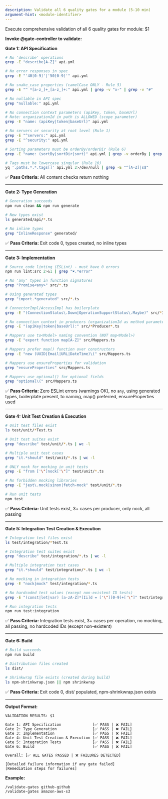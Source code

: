 ```yaml
---
description: Validate all 6 quality gates for a module (5-10 min)
argument-hint: <module-identifier>
---
```


Execute comprehensive validation of all 6 quality gates for module: $1

**Invoke @gate-controller to validate:**

**Gate 1: API Specification**
```bash
# No 'describe' operations
grep -E "describe[A-Z]" api.yml

# No error responses in spec
grep -E "'40[0-9]'|'50[0-9]'" api.yml

# No snake_case properties (camelCase ONLY - Rule 5)
grep -E "^ *[a-z_]+_[a-z_]+:" api.yml | grep -v "x-" | grep -v "#"

# No nullable in API spec
grep "nullable:" api.yml

# No connection context parameters (apiKey, token, baseUrl)
# Note: organizationId in path is ALLOWED (scope parameter)
grep -E "name: (apiKey|token|baseUrl)" api.yml

# No servers or security at root level (Rule 1)
grep -E "^servers:" api.yml
grep -E "^security:" api.yml

# Sorting parameters must be orderBy/orderDir (Rule 6)
grep -E "name: (sortBy|sortDir|sort)" api.yml | grep -v orderBy | grep -v orderDir

# Tags must be lowercase singular (Rule 10)
yq '.paths.*.*.tags[]' api.yml 2>/dev/null | grep -E "^[A-Z]|s$"
```
✅ **Pass Criteria:** All content checks return nothing

---

**Gate 2: Type Generation**
```bash
# Generation succeeds
npm run clean && npm run generate

# New types exist
ls generated/api/*.ts

# No inline types
grep "InlineResponse" generated/
```
✅ **Pass Criteria:** Exit code 0, types created, no inline types

---

**Gate 3: Implementation**
```bash
# Source code linting (ESLint) - must have 0 errors
npm run lint:src 2>&1 | grep "✖.*error"

# No 'any' types in function signatures
grep "Promise<any>" src/*.ts

# Using generated types
grep "import.*generated" src/*.ts

# ConnectorImpl/AccessImpl has boilerplate
grep -E "(ConnectionStatus\.Down|OperationSupportStatus\.Maybe)" src/*Impl.ts

# No connection context in producers (organizationId as method parameter is OK)
grep -E "(apiKey|token|baseUrl):" src/*Producer*.ts

# Mappers use to<Model> naming convention (NOT map<Model>)
grep -E "export function map[A-Z]" src/Mappers.ts

# Mappers prefer map() function over constructors
grep -E "new (UUID|Email|URL|DateTime)\(" src/Mappers.ts

# Mappers use ensureProperties for validation
grep "ensureProperties" src/Mappers.ts

# Mappers use optional() for optional fields
grep "optional\(" src/Mappers.ts
```
✅ **Pass Criteria:** Zero ESLint errors (warnings OK), no `any`, using generated types, boilerplate present, to<Model> naming, map() preferred, ensureProperties used

---

**Gate 4: Unit Test Creation & Execution**
```bash
# Unit test files exist
ls test/unit/*Test.ts

# Unit test suites exist
grep "describe" test/unit/*.ts | wc -l

# Multiple unit test cases
grep "it.*should" test/unit/*.ts | wc -l

# ONLY nock for mocking in unit tests
grep -E "from ['\"]nock['\"]" test/unit/*.ts

# No forbidden mocking libraries
grep -E "jest\.mock|sinon|fetch-mock" test/unit/*.ts

# Run unit tests
npm test
```
✅ **Pass Criteria:** Unit tests exist, 3+ cases per producer, only nock, all passing

---

**Gate 5: Integration Test Creation & Execution**
```bash
# Integration test files exist
ls test/integration/*Test.ts

# Integration test suites exist
grep "describe" test/integration/*.ts | wc -l

# Multiple integration test cases
grep "it.*should" test/integration/*.ts | wc -l

# No mocking in integration tests
grep -E "nock|mock" test/integration/*.ts

# No hardcoded test values (except non-existent ID tests)
grep -E "(const|let|var) [a-zA-Z]*[Ii]d = ['\"][0-9]+['\"]" test/integration/*.ts

# Run integration tests
npm run test:integration
```
✅ **Pass Criteria:** Integration tests exist, 3+ cases per operation, no mocking, all passing, no hardcoded IDs (except non-existent)

---

**Gate 6: Build**
```bash
# Build succeeds
npm run build

# Distribution files created
ls dist/

# Shrinkwrap file exists (created during build)
ls npm-shrinkwrap.json || npm shrinkwrap
```
✅ **Pass Criteria:** Exit code 0, dist/ populated, npm-shrinkwrap.json exists

---

**Output Format:**
```
VALIDATION RESULTS: $1

Gate 1: API Specification              [✅ PASS | ❌ FAIL]
Gate 2: Type Generation                [✅ PASS | ❌ FAIL]
Gate 3: Implementation                 [✅ PASS | ❌ FAIL]
Gate 4: Unit Test Creation & Execution [✅ PASS | ❌ FAIL]
Gate 5: Integration Tests              [✅ PASS | ❌ FAIL]
Gate 6: Build                          [✅ PASS | ❌ FAIL]

Overall: [✅ ALL GATES PASSED | ❌ FAILURES DETECTED]

[Detailed failure information if any gate failed]
[Remediation steps for failures]
```

**Example:**
```
/validate-gates github-github
/validate-gates amazon-aws-s3
```

